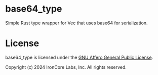 # base64_type
Simple Rust type wrapper for Vec<u8> that uses base64 for serialization.

# License

base64_type is licensed under the [GNU Affero General Public License](LICENSE).

Copyright (c) 2024 IronCore Labs, Inc.
All rights reserved.
